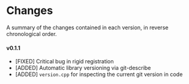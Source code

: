# Changes

A summary of the changes contained in each version, in reverse chronological order.


#### v0.1.1

- [FIXED] Critical bug in rigid registration
- [ADDED] Automatic library versioning via git-describe
- [ADDED] `version.cpp` for inspecting the current git version in code
